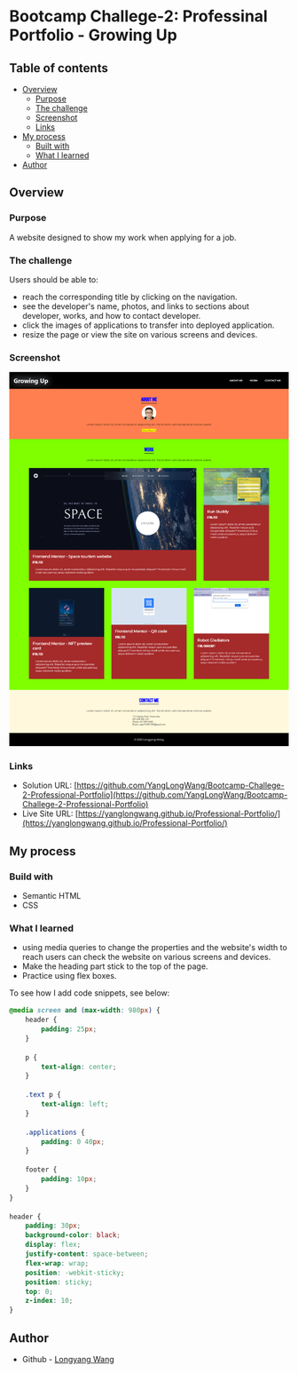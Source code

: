# Bootcamp Challege-2: Professinal Portfolio - Growing Up

## Table of contents

- [Overview](#overview)
  - [Purpose](#purpose)
  - [The challenge](#the-challenge)
  - [Screenshot](#screenshot)
  - [Links](#links)
- [My process](#my-process)
  - [Built with](#built-with)
  - [What I learned](#what-i-learned)
- [Author](#author)

## Overview

### Purpose
A website designed to show my work when applying for a job. 

### The challenge

Users should be able to:

- reach the corresponding title by clicking on the navigation.
- see the developer's name, photos, and links to sections about developer, works, and how to contact developer.
- click the images of applications to transfer into deployed application.
- resize the page or view the site on various screens and devices.

### Screenshot

![](./assets/images/Professional%20Portfolio%20-%20Growing%20Up%20-%20yanglongwang.github.io.png)

### Links

- Solution URL: [https://github.com/YangLongWang/Bootcamp-Challege-2-Professional-Portfolio](https://github.com/YangLongWang/Bootcamp-Challege-2-Professional-Portfolio)
- Live Site URL: [https://yanglongwang.github.io/Professional-Portfolio/](https://yanglongwang.github.io/Professional-Portfolio/)

## My process

### Build with

- Semantic HTML
- CSS

### What I learned

- using media queries to change the properties and the website's width to reach users can check the website on various screens and devices.
- Make the heading part stick to the top of the page.
- Practice using flex boxes.

To see how I add code snippets, see below:

```css
@media screen and (max-width: 980px) {
    header {
        padding: 25px;
    }

    p {
        text-align: center;
    }

    .text p {
        text-align: left;
    }

    .applications {
        padding: 0 40px;
    }

    footer {
        padding: 10px;
    }
}

header {
    padding: 30px;
    background-color: black;
    display: flex;
    justify-content: space-between;
    flex-wrap: wrap;
    position: -webkit-sticky;
    position: sticky;
    top: 0;
    z-index: 10;
}
```

## Author

- Github - [Longyang Wang](https://github.com/YangLongWang)


